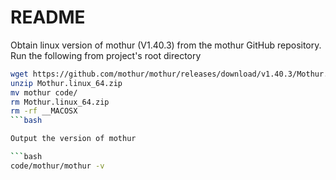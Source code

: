 # README

Obtain linux version of mothur (V1.40.3) from the mothur GitHub repository.
Run the following from project's root directory

```bash
wget https://github.com/mothur/mothur/releases/download/v1.40.3/Mothur.linux_64.zip
unzip Mothur.linux_64.zip
mv mothur code/
rm Mothur.linux_64.zip
rm -rf __MACOSX
```bash

Output the version of mothur

```bash
code/mothur/mothur -v
```


